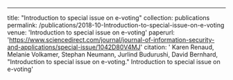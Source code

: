 ---
title: "Introduction to special issue on e-voting"
collection: publications
permalink: /publications/2018-10-Introduction-to-special-issue-on-e-voting
venue: 'Introduction to special issue on e-voting'
paperurl: 'https://www.sciencedirect.com/journal/journal-of-information-security-and-applications/special-issue/1042D80V4MJ'
citation: ' Karen Renaud,  Melanie Volkamer,  Stephan Neumann,  Jurlind Budurushi,  David Bernhard, &quot;Introduction to special issue on e-voting.&quot; Introduction to special issue on e-voting'